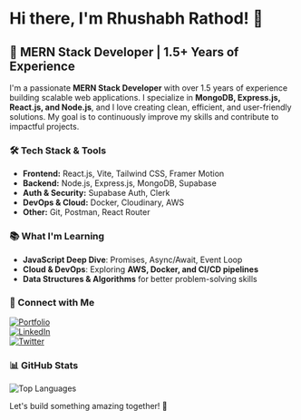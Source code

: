 # Hi there, I'm Rhushabh Rathod! 👋

## 🚀 MERN Stack Developer | 1.5+ Years of Experience

I'm a passionate **MERN Stack Developer** with over 1.5 years of experience building scalable web applications. I specialize in **MongoDB, Express.js, React.js, and Node.js**, and I love creating clean, efficient, and user-friendly solutions. My goal is to continuously improve my skills and contribute to impactful projects.

### 🛠️ Tech Stack & Tools
- **Frontend:** React.js, Vite, Tailwind CSS, Framer Motion
- **Backend:** Node.js, Express.js, MongoDB, Supabase
- **Auth & Security:** Supabase Auth, Clerk
- **DevOps & Cloud:** Docker, Cloudinary, AWS
- **Other:** Git, Postman, React Router

### 📚 What I'm Learning
- **JavaScript Deep Dive**: Promises, Async/Await, Event Loop
- **Cloud & DevOps**: Exploring **AWS, Docker, and CI/CD pipelines**
- **Data Structures & Algorithms** for better problem-solving skills

### 🔗 Connect with Me
[![Portfolio](https://img.shields.io/badge/Portfolio-%23000000.svg?style=for-the-badge&logo=firefox&logoColor=white)](https://rushabhrathod.vercel.app/)  
[![LinkedIn](https://img.shields.io/badge/LinkedIn-%230A66C2.svg?style=for-the-badge&logo=linkedin&logoColor=white)](https://www.linkedin.com/in/rushabhrathod7/)  
[![Twitter](https://img.shields.io/badge/Twitter-%231DA1F2.svg?style=for-the-badge&logo=twitter&logoColor=white)](https://x.com/Rushabh2442)

### 📊 GitHub Stats
![Top Languages](https://github-readme-stats.vercel.app/api/top-langs/?username=rhushabhrathod&layout=compact&theme=radical)

Let's build something amazing together! 🚀

